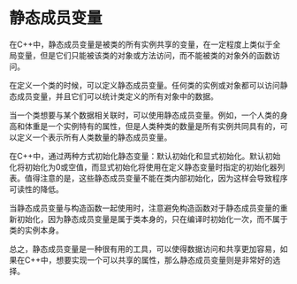 # 静态成员变量
在C++中，静态成员变量是被类的所有实例共享的变量，在一定程度上类似于全局变量，但是它们只能被该类的对象或方法访问，而不能被类的对象外的函数访问。

在定义一个类的时候，可以定义静态成员变量。任何类的实例或对象都可以访问静态成员变量，并且它们可以统计类定义的所有对象中的数据。

当一个类想要与某个数据相关联时，可以使用静态成员变量。例如，一个人类的身高和体重是一个实例特有的属性，但是人类种类的数量是所有实例共同具有的，可以定义一个表示所有人类数量的静态成员变量。

在C++中，通过两种方式初始化静态变量：默认初始化和显式初始化。默认初始化将初始化为0或空值，而显式初始化将使用在定义静态变量时指定的初始化器列表。值得注意的是，这些静态成员变量不能在类内部初始化，因为这样会导致程序可读性的降低。

当静态成员变量与构造函数一起使用时，注意避免构造函数对于静态成员变量的重新初始化，因为静态成员变量是属于类本身的，只在编译时初始化一次，而不属于类的实例本身。

总之，静态成员变量是一种很有用的工具，可以使得数据访问和共享更加容易，如果在C++中，想要实现一个可以共享的属性，那么静态成员变量则是非常好的选择。

